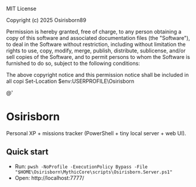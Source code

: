 MIT License

Copyright (c) 2025 Osirisborn89

Permission is hereby granted, free of charge, to any person obtaining a copy
of this software and associated documentation files (the "Software"), to deal
in the Software without restriction, including without limitation the rights
to use, copy, modify, merge, publish, distribute, sublicense, and/or sell
copies of the Software, and to permit persons to whom the Software is
furnished to do so, subject to the following conditions:

The above copyright notice and this permission notice shall be included in
all copi
Set-Location $env:USERPROFILE\Osirisborn

@'
# Osirisborn

Personal XP + missions tracker (PowerShell + tiny local server + web UI).

## Quick start
- Run: `pwsh -NoProfile -ExecutionPolicy Bypass -File "$HOME\Osirisborn\MythicCore\scripts\Osirisborn.Server.ps1"`
- Open: http://localhost:7777/
